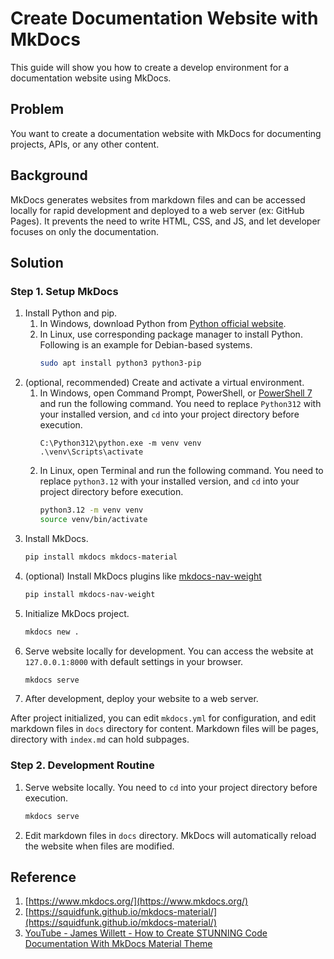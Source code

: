 # Create Documentation Website with MkDocs

This guide will show you how to create a develop environment for a documentation website using MkDocs.

## Problem

You want to create a documentation website with MkDocs for documenting projects, APIs, or any other content.

## Background

MkDocs generates websites from markdown files and can be accessed locally for rapid development and deployed to a web server (ex: GitHub Pages). It prevents the need to write HTML, CSS, and JS, and let developer focuses on only the documentation.

## Solution

### Step 1. Setup MkDocs

1. Install Python and pip.
    1. In Windows, download Python from [Python official website](https://www.python.org/downloads/).
    2. In Linux, use corresponding package manager to install Python. Following is an example for Debian-based systems.
        ```bash
        sudo apt install python3 python3-pip
        ```
2. (optional, recommended) Create and activate a virtual environment.
    1. In Windows, open Command Prompt, PowerShell, or [PowerShell 7](https://github.com/PowerShell/PowerShell/releases) and run the following command. You need to replace `Python312` with your installed version, and `cd` into your project directory before execution.
        ```pwsh
        C:\Python312\python.exe -m venv venv
        .\venv\Scripts\activate
        ```
    2. In Linux, open Terminal and run the following command. You need to replace `python3.12` with your installed version, and `cd` into your project directory before execution.
        ```bash
        python3.12 -m venv venv
        source venv/bin/activate
        ```
3. Install MkDocs.
    ```bash
    pip install mkdocs mkdocs-material
    ```
4. (optional) Install MkDocs plugins like [mkdocs-nav-weight](https://github.com/shu307/mkdocs-nav-weight)
    ```bash
    pip install mkdocs-nav-weight
    ```
5. Initialize MkDocs project.
    ```bash
    mkdocs new .
    ```
6. Serve website locally for development. You can access the website at `127.0.0.1:8000` with default settings in your browser.
    ```bash
    mkdocs serve
    ```
7. After development, deploy your website to a web server.

After project initialized, you can edit `mkdocs.yml` for configuration, and edit markdown files in `docs` directory for content. Markdown files will be pages, directory with `index.md` can hold subpages.

### Step 2. Development Routine

1. Serve website locally. You need to `cd` into your project directory before execution.
    ```bash
    mkdocs serve
    ```
2. Edit markdown files in `docs` directory. MkDocs will automatically reload the website when files are modified.

## Reference

1. [https://www.mkdocs.org/](https://www.mkdocs.org/)
2. [https://squidfunk.github.io/mkdocs-material/](https://squidfunk.github.io/mkdocs-material/)
3. [YouTube - James Willett - How to Create STUNNING Code Documentation With MkDocs Material Theme](https://youtu.be/Q-YA_dA8C20?si=2t6VQOF58xb62juB)
